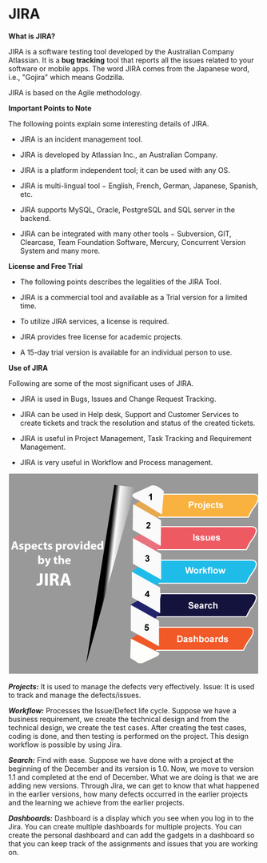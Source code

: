 # JIRA

**What is JIRA?**

JIRA is a software testing tool developed by the Australian Company Atlassian. It is a **bug tracking** tool that reports all the issues related to your software or mobile apps. The word JIRA comes from the Japanese word, i.e., "Gojira" which means Godzilla.

JIRA is based on the Agile methodology.

**Important Points to Note**

The following points explain some interesting details of JIRA.

- JIRA is an incident management tool.

- JIRA is developed by Atlassian Inc., an Australian Company.

- JIRA is a platform independent tool; it can be used with any OS.

- JIRA is multi-lingual tool − English, French, German, Japanese, Spanish, etc.

- JIRA supports MySQL, Oracle, PostgreSQL and SQL server in the backend.

- JIRA can be integrated with many other tools − Subversion, GIT, Clearcase, Team Foundation Software, Mercury, Concurrent Version System and many more.

**License and Free Trial**

- The following points describes the legalities of the JIRA Tool.

- JIRA is a commercial tool and available as a Trial version for a limited time.

- To utilize JIRA services, a license is required.

- JIRA provides free license for academic projects.

- A 15-day trial version is available for an individual person to use.

**Use of JIRA**

Following are some of the most significant uses of JIRA.

- JIRA is used in Bugs, Issues and Change Request Tracking.

- JIRA can be used in Help desk, Support and Customer Services to create tickets and track the resolution and status of the created tickets.

- JIRA is useful in Project Management, Task Tracking and Requirement Management.

- JIRA is very useful in Workflow and Process management.

<img src="https://github.com/LeemaJosephine18/JiraContent/blob/main/jira-introduction.png">

***Projects:*** It is used to manage the defects very effectively.
Issue: It is used to track and manage the defects/issues.

***Workflow:*** Processes the Issue/Defect life cycle. Suppose we have a business requirement, we create the technical design and from the technical design, we create the test cases. After creating the test cases, coding is done, and then testing is performed on the project. This design workflow is possible by using Jira.

***Search:*** Find with ease. Suppose we have done with a project at the beginning of the December and its version is 1.0. Now, we move to version 1.1 and completed at the end of December. What we are doing is that we are adding new versions. Through Jira, we can get to know that what happened in the earlier versions, how many defects occurred in the earlier projects and the learning we achieve from the earlier projects.

***Dashboards:*** Dashboard is a display which you see when you log in to the Jira. You can create multiple dashboards for multiple projects. You can create the personal dashboard and can add the gadgets in a dashboard so that you can keep track of the assignments and issues that you are working on.

